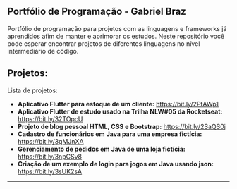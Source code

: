 ## Portfólio de Programação - Gabriel Braz
Portfólio de programação para projetos com as linguagens e frameworks já aprendidos afim de manter e aprimorar os estudos.
Neste repositório você pode esperar encontrar projetos de diferentes linguagens no nível intermediário de código.

## Projetos:
Lista de projetos:

* **Aplicativo Flutter para estoque de um cliente:** https://bit.ly/2PtAWp1
* **Aplicativo Flutter de estudo usado na Trilha NLW#05 da Rocketseat:** https://bit.ly/32TOpcU
* **Projeto de blog pessoal HTML, CSS e Bootstrap:** https://bit.ly/2SaQS0j
* **Cadastro de funcionários em Java para uma empresa fictícia:** https://bit.ly/3gMJnXA
* **Gerenciamento de pedidos em Java de uma loja fictícia:** https://bit.ly/3npCSv8
* **Criação de um exemplo de login para jogos em Java usando json:** https://bit.ly/3sUK2sA

---
